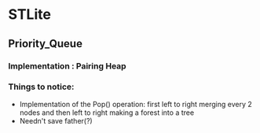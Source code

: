 # STLite
## Priority_Queue
### Implementation : Pairing Heap
### Things to notice: 
+ Implementation of the Pop() operation: first left to right merging every 2 nodes and then left to right making a forest into a tree
+ Needn't save father(?)

